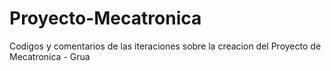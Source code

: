 # Proyecto-Mecatronica
Codigos y comentarios de las iteraciones sobre la creacion del Proyecto de Mecatronica - Grua
